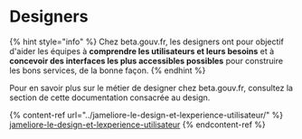 # Designers

{% hint style="info" %}
Chez beta.gouv.fr, les designers ont pour objectif d'aider les équipes à **comprendre les utilisateurs et leurs besoins** et à **concevoir des interfaces les plus accessibles possibles** pour construire les bons services, de la bonne façon.
{% endhint %}

Pour en savoir plus sur le métier de designer chez beta.gouv.fr, consultez la section de cette documentation consacrée au design.

{% content-ref url="../jameliore-le-design-et-lexperience-utilisateur/" %}
[jameliore-le-design-et-lexperience-utilisateur](../jameliore-le-design-et-lexperience-utilisateur/)
{% endcontent-ref %}
